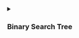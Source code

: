 
<details><summary>
  
###  Binary Search Tree
</summary>
  
referred coreman book
#### Binary search tree property
```
Let x be a node in binary search tree. If y is a node in the left substree of x, then y.key<= x.key. 
If y is a node in the right subtree of x, then y.key>= x.key
```

#### Tree Traversal ```BinarySearchTreeTraversal.java```
  - Inorder (print the key in sorted order)
  ```
    InOrder-Tree-Walk(x)
  1. if(x!=null)
  2.    InOrder-Tree-Walk(x.left)
  3.    print key
  4.    InOrder-Tree-Walk(x.right)
  ```
  - Preorder
   ```
      Preorder-Tree-Walk(x)
    1. if(x!=null)
    2.    print key
    3.    Preorder-Tree-Walk(x.left)
    4.    Preorder-Tree-Walk(x.right)
   ```
  - postorder
  
   ```
   postorder-Tree-Walk(x)
    1. if(x!=null)
    2.   postorder-Tree-Walk(x.left)
    3.   postorder-Tree-Walk(x.right) 
    4.   print key 
   ```
 ###### Complexity
 - Time Complexity O(n) 
 - Space Complexity O(1) if we do not consider function calls else O(h) where h is the height of the tree.
    
#### Searching, Finding Min, Max, Predecessor, and successor
  ##### Searching- recursive
  ```
  tree-search(x,k)
  1. if x == null || k ==x.key
  2.    return x
  3. if k<x.key
  4.    return tree-search(x.left,k)
  5. else return tree-search(x.right,k)
  ```
 ##### Searching- iterative
 ```
  tree-search(x,k)
  1. while x !=null && x.key != k
  2.     if k < x.key
  3.          x = x.left
  4.     else x= x.right
  5. return x
 ```
 
##### Minimum and Maximum
  ```
  Min(x)
  1. while x.left != null
  2.      x = x.left
  3. return x
  
  Max(x)
  1. while x.right != null
  2.      x = x.right
  3. return x
  ```
  
 ##### Successor and Predecessor
  ```
  Successor-> successor of node x is the node 
  ```
  
</details>

